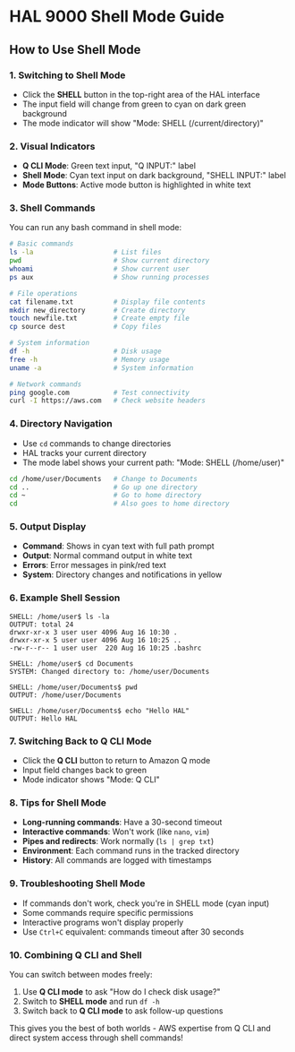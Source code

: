 # HAL 9000 Shell Mode Guide

## How to Use Shell Mode

### 1. **Switching to Shell Mode**
- Click the **SHELL** button in the top-right area of the HAL interface
- The input field will change from green to cyan on dark green background
- The mode indicator will show "Mode: SHELL (/current/directory)"

### 2. **Visual Indicators**
- **Q CLI Mode**: Green text input, "Q INPUT:" label
- **Shell Mode**: Cyan text input on dark background, "SHELL INPUT:" label
- **Mode Buttons**: Active mode button is highlighted in white text

### 3. **Shell Commands**
You can run any bash command in shell mode:

```bash
# Basic commands
ls -la                    # List files
pwd                       # Show current directory
whoami                    # Show current user
ps aux                    # Show running processes

# File operations
cat filename.txt          # Display file contents
mkdir new_directory       # Create directory
touch newfile.txt         # Create empty file
cp source dest            # Copy files

# System information
df -h                     # Disk usage
free -h                   # Memory usage
uname -a                  # System information

# Network commands
ping google.com           # Test connectivity
curl -I https://aws.com   # Check website headers
```

### 4. **Directory Navigation**
- Use `cd` commands to change directories
- HAL tracks your current directory
- The mode label shows your current path: "Mode: SHELL (/home/user)"

```bash
cd /home/user/Documents   # Change to Documents
cd ..                     # Go up one directory
cd ~                      # Go to home directory
cd                        # Also goes to home directory
```

### 5. **Output Display**
- **Command**: Shows in cyan text with full path prompt
- **Output**: Normal command output in white text
- **Errors**: Error messages in pink/red text
- **System**: Directory changes and notifications in yellow

### 6. **Example Shell Session**

```
SHELL: /home/user$ ls -la
OUTPUT: total 24
drwxr-xr-x 3 user user 4096 Aug 16 10:30 .
drwxr-xr-x 5 user user 4096 Aug 16 10:25 ..
-rw-r--r-- 1 user user  220 Aug 16 10:25 .bashrc

SHELL: /home/user$ cd Documents
SYSTEM: Changed directory to: /home/user/Documents

SHELL: /home/user/Documents$ pwd
OUTPUT: /home/user/Documents

SHELL: /home/user/Documents$ echo "Hello HAL"
OUTPUT: Hello HAL
```

### 7. **Switching Back to Q CLI Mode**
- Click the **Q CLI** button to return to Amazon Q mode
- Input field changes back to green
- Mode indicator shows "Mode: Q CLI"

### 8. **Tips for Shell Mode**
- **Long-running commands**: Have a 30-second timeout
- **Interactive commands**: Won't work (like `nano`, `vim`)
- **Pipes and redirects**: Work normally (`ls | grep txt`)
- **Environment**: Each command runs in the tracked directory
- **History**: All commands are logged with timestamps

### 9. **Troubleshooting Shell Mode**
- If commands don't work, check you're in SHELL mode (cyan input)
- Some commands require specific permissions
- Interactive programs won't display properly
- Use `Ctrl+C` equivalent: commands timeout after 30 seconds

### 10. **Combining Q CLI and Shell**
You can switch between modes freely:
1. Use **Q CLI mode** to ask "How do I check disk usage?"
2. Switch to **SHELL mode** and run `df -h`
3. Switch back to **Q CLI mode** to ask follow-up questions

This gives you the best of both worlds - AWS expertise from Q CLI and direct system access through shell commands!
